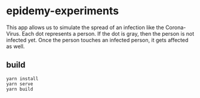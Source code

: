 # epidemy-experiments

This app allows us to simulate the spread of an infection like the
Corona-Virus. Each dot represents a person. If the dot is gray, then the
person is not infected yet. Once the person touches an infected person, it
gets affected as well.

## build

    yarn install
    yarn serve
    yarn build 
